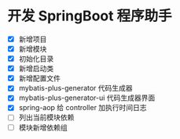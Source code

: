 # 开发 SpringBoot 程序助手

- [x] 新增项目
- [x] 新增模块
- [x] 初始化目录
- [x] 新增启动类
- [x] 新增配置文件
- [x] mybatis-plus-generator 代码生成器
- [x] mybatis-plus-generator-ui 代码生成器界面
- [x] spring-aop 给 controller 加执行时间日志
- [ ] 列出当前模块依赖
- [ ] 模块新增依赖组

